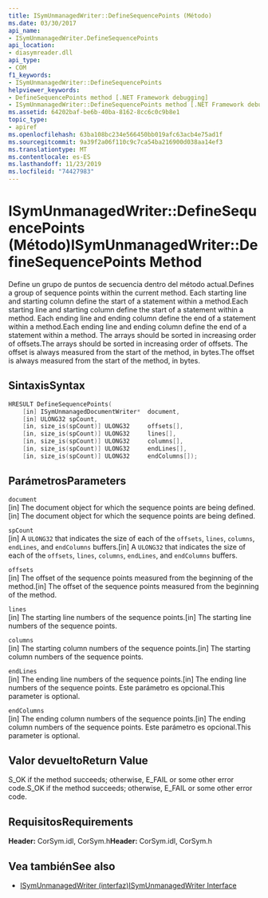 ```yaml
---
title: ISymUnmanagedWriter::DefineSequencePoints (Método)
ms.date: 03/30/2017
api_name:
- ISymUnmanagedWriter.DefineSequencePoints
api_location:
- diasymreader.dll
api_type:
- COM
f1_keywords:
- ISymUnmanagedWriter::DefineSequencePoints
helpviewer_keywords:
- DefineSequencePoints method [.NET Framework debugging]
- ISymUnmanagedWriter::DefineSequencePoints method [.NET Framework debugging]
ms.assetid: 64202baf-be6b-40ba-8162-8cc6c0c9b8e1
topic_type:
- apiref
ms.openlocfilehash: 63ba108bc234e566450bb019afc63acb4e75ad1f
ms.sourcegitcommit: 9a39f2a06f110c9c7ca54ba216900d038aa14ef3
ms.translationtype: MT
ms.contentlocale: es-ES
ms.lasthandoff: 11/23/2019
ms.locfileid: "74427983"
---
```

# <a name="isymunmanagedwriterdefinesequencepoints-method"></a><span data-ttu-id="f380d-102">ISymUnmanagedWriter::DefineSequencePoints (Método)</span><span class="sxs-lookup"><span data-stu-id="f380d-102">ISymUnmanagedWriter::DefineSequencePoints Method</span></span>
<span data-ttu-id="f380d-103">Define un grupo de puntos de secuencia dentro del método actual.</span><span class="sxs-lookup"><span data-stu-id="f380d-103">Defines a group of sequence points within the current method.</span></span> <span data-ttu-id="f380d-104">Each starting line and starting column define the start of a statement within a method.</span><span class="sxs-lookup"><span data-stu-id="f380d-104">Each starting line and starting column define the start of a statement within a method.</span></span> <span data-ttu-id="f380d-105">Each ending line and ending column define the end of a statement within a method.</span><span class="sxs-lookup"><span data-stu-id="f380d-105">Each ending line and ending column define the end of a statement within a method.</span></span> <span data-ttu-id="f380d-106">The arrays should be sorted in increasing order of offsets.</span><span class="sxs-lookup"><span data-stu-id="f380d-106">The arrays should be sorted in increasing order of offsets.</span></span> <span data-ttu-id="f380d-107">The offset is always measured from the start of the method, in bytes.</span><span class="sxs-lookup"><span data-stu-id="f380d-107">The offset is always measured from the start of the method, in bytes.</span></span>  
  
## <a name="syntax"></a><span data-ttu-id="f380d-108">Sintaxis</span><span class="sxs-lookup"><span data-stu-id="f380d-108">Syntax</span></span>  
  
```cpp  
HRESULT DefineSequencePoints(  
    [in] ISymUnmanagedDocumentWriter*  document,  
    [in] ULONG32 spCount,  
    [in, size_is(spCount)] ULONG32     offsets[],  
    [in, size_is(spCount)] ULONG32     lines[],  
    [in, size_is(spCount)] ULONG32     columns[],  
    [in, size_is(spCount)] ULONG32     endLines[],  
    [in, size_is(spCount)] ULONG32     endColumns[]);  
```  
  
## <a name="parameters"></a><span data-ttu-id="f380d-109">Parámetros</span><span class="sxs-lookup"><span data-stu-id="f380d-109">Parameters</span></span>  
 `document`  
 <span data-ttu-id="f380d-110">[in] The document object for which the sequence points are being defined.</span><span class="sxs-lookup"><span data-stu-id="f380d-110">[in] The document object for which the sequence points are being defined.</span></span>  
  
 `spCount`  
 <span data-ttu-id="f380d-111">[in] A `ULONG32` that indicates the size of each of the `offsets`, `lines`, `columns`, `endLines`, and `endColumns` buffers.</span><span class="sxs-lookup"><span data-stu-id="f380d-111">[in] A `ULONG32` that indicates the size of each of the `offsets`, `lines`, `columns`, `endLines`, and `endColumns` buffers.</span></span>  
  
 `offsets`  
 <span data-ttu-id="f380d-112">[in] The offset of the sequence points measured from the beginning of the method.</span><span class="sxs-lookup"><span data-stu-id="f380d-112">[in] The offset of the sequence points measured from the beginning of the method.</span></span>  
  
 `lines`  
 <span data-ttu-id="f380d-113">[in] The starting line numbers of the sequence points.</span><span class="sxs-lookup"><span data-stu-id="f380d-113">[in] The starting line numbers of the sequence points.</span></span>  
  
 `columns`  
 <span data-ttu-id="f380d-114">[in] The starting column numbers of the sequence points.</span><span class="sxs-lookup"><span data-stu-id="f380d-114">[in] The starting column numbers of the sequence points.</span></span>  
  
 `endLines`  
 <span data-ttu-id="f380d-115">[in] The ending line numbers of the sequence points.</span><span class="sxs-lookup"><span data-stu-id="f380d-115">[in] The ending line numbers of the sequence points.</span></span> <span data-ttu-id="f380d-116">Este parámetro es opcional.</span><span class="sxs-lookup"><span data-stu-id="f380d-116">This parameter is optional.</span></span>  
  
 `endColumns`  
 <span data-ttu-id="f380d-117">[in] The ending column numbers of the sequence points.</span><span class="sxs-lookup"><span data-stu-id="f380d-117">[in] The ending column numbers of the sequence points.</span></span> <span data-ttu-id="f380d-118">Este parámetro es opcional.</span><span class="sxs-lookup"><span data-stu-id="f380d-118">This parameter is optional.</span></span>  
  
## <a name="return-value"></a><span data-ttu-id="f380d-119">Valor devuelto</span><span class="sxs-lookup"><span data-stu-id="f380d-119">Return Value</span></span>  
 <span data-ttu-id="f380d-120">S_OK if the method succeeds; otherwise, E_FAIL or some other error code.</span><span class="sxs-lookup"><span data-stu-id="f380d-120">S_OK if the method succeeds; otherwise, E_FAIL or some other error code.</span></span>  
  
## <a name="requirements"></a><span data-ttu-id="f380d-121">Requisitos</span><span class="sxs-lookup"><span data-stu-id="f380d-121">Requirements</span></span>  
 <span data-ttu-id="f380d-122">**Header:** CorSym.idl, CorSym.h</span><span class="sxs-lookup"><span data-stu-id="f380d-122">**Header:** CorSym.idl, CorSym.h</span></span>  
  
## <a name="see-also"></a><span data-ttu-id="f380d-123">Vea también</span><span class="sxs-lookup"><span data-stu-id="f380d-123">See also</span></span>

- [<span data-ttu-id="f380d-124">ISymUnmanagedWriter (interfaz)</span><span class="sxs-lookup"><span data-stu-id="f380d-124">ISymUnmanagedWriter Interface</span></span>](../../../../docs/framework/unmanaged-api/diagnostics/isymunmanagedwriter-interface.md)
